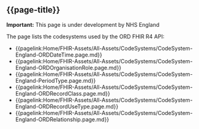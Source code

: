 ## {{page-title}}

  <div markdown="span" class="alert alert-warning" role="alert"><i class="fa fa-warning"></i><b> Important:</b> This page is under development by NHS England</div>

The page lists the codesystems used by the ORD FHIR R4 API:

- {{pagelink:Home/FHIR-Assets/All-Assets/CodeSystems/CodeSystem-England-ORDDateTime.page.md}}
- {{pagelink:Home/FHIR-Assets/All-Assets/CodeSystems/CodeSystem-England-ORDOrganisationRole.page.md}}
- {{pagelink:Home/FHIR-Assets/All-Assets/CodeSystems/CodeSystem-England-PeriodType.page.md}}
- {{pagelink:Home/FHIR-Assets/All-Assets/CodeSystems/CodeSystem-England-ORDRecordClass.page.md}}
- {{pagelink:Home/FHIR-Assets/All-Assets/CodeSystems/CodeSystem-England-ORDRecordUseType.page.md}}
- {{pagelink:Home/FHIR-Assets/All-Assets/CodeSystems/CodeSystem-England-ORDRelationship.page.md}}